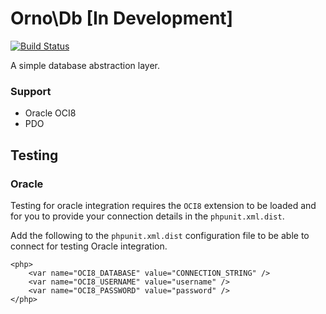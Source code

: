 # Orno\Db [In Development]

[![Build Status](https://travis-ci.org/orno/db.png?branch=master)](https://travis-ci.org/orno/db)

A simple database abstraction layer.

### Support

- Oracle OCI8
- PDO

## Testing

### Oracle

Testing for oracle integration requires the `OCI8` extension to be loaded and for you to provide your connection details in the `phpunit.xml.dist`.

Add the following to the `phpunit.xml.dist` configuration file to be able to connect for testing Oracle integration.

    <php>
        <var name="OCI8_DATABASE" value="CONNECTION_STRING" />
        <var name="OCI8_USERNAME" value="username" />
        <var name="OCI8_PASSWORD" value="password" />
    </php>
